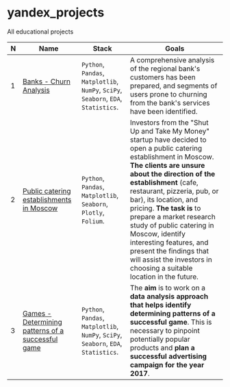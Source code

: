 # yandex_projects
All educational projects


|N|Name|Stack|Goals|
| --- | --- | --- | --- |
|1|[Banks - Churn Analysis](https://github.com/baggin5/yandex_projects/blob/main/Bank_churn/banks_final_analysis_ru.ipynb)|`Python`, `Pandas`, `Matplotlib`, `NumPy`, `SciPy`, `Seaborn`, `EDA`, `Statistics`.|A comprehensive analysis of the regional bank's customers has been prepared, and segments of users prone to churning from the bank's services have been identified.|
|2|[Public catering establishments in Moscow](https://github.com/baggin5/yandex_projects/blob/main/Food_places_Moscow/Food_Moscow_final_ru.ipynb)|`Python`, `Pandas`, `Matplotlib`, `Seaborn`, `Plotly`, `Folium`. |Investors from the "Shut Up and Take My Money" startup have decided to open a public catering establishment in Moscow. **The clients are unsure about the direction of the establishment** (cafe, restaurant, pizzeria, pub, or bar), its location, and pricing. **The task is** to prepare a market research study of public catering in Moscow, identify interesting features, and present the findings that will assist the investors in choosing a suitable location in the future.|
|3|[Games - Determining patterns of a successful game](https://github.com/baggin5/yandex_projects/blob/main/Games/games_final_ru.ipynb)|`Python`, `Pandas`, `Matplotlib`, `NumPy`, `SciPy`, `Seaborn`, `EDA`, `Statistics`.|The **aim** is to work on a **data analysis approach that helps identify determining patterns of a successful game**. This is necessary to pinpoint potentially popular products and **plan a successful advertising campaign for the year 2017**.|
